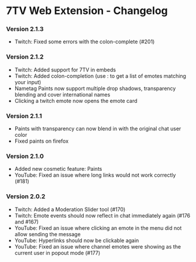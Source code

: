 # 7TV Web Extension - Changelog

### Version 2.1.3

- Twitch: Fixed some errors with the colon-complete (#201)

### Version 2.1.2

- Twitch: Added support for 7TV in embeds
- Twitch: Added colon-completion (use : to get a list of emotes matching your input)
- Nametag Paints now support multiple drop shadows, transparency blending and cover international names
- Clicking a twitch emote now opens the emote card

### Version 2.1.1

- Paints with transparency can now blend in with the original chat user color
- Fixed paints on firefox

### Version 2.1.0

- Added new cosmetic feature: Paints
- YouTube: Fixed an issue where long links would not work correctly (#181)

### Version 2.0.2

- Twitch: Added a Moderation Slider tool (#170)
- Twitch: Emote events should now reflect in chat immediately again (#176 and #167)
- YouTube: Fixed an issue where clicking an emote in the menu did not allow sending the message
- YouTube: Hyperlinks should now be clickable again
- YouTube: Fixed an issue where channel emotes were showing as the current user in popout mode (#177)
